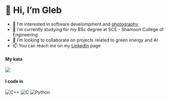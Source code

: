 # 👋 Hi, I’m Gleb
- 👀 I’m interested in software develompment and <a href="https://www.flickr.com/photos/glebtc/">photography</a>
- 🌱 I’m currently studying for my BSc degree at SCE - Shamoon College of Engineering
- 💞️ I’m looking to collaborate on projects related to green energy and AI
- 📫 You can reach me on my <a href="https://www.linkedin.com/in/gleb-t/">LinkedIn</a> page 


#### My kata
<a href="https://www.codewars.com/users/tcivie">
<img src="https://www.codewars.com/users/tcivie/badges/small">
</a>

#### I code in
![C++](https://img.shields.io/badge/c++-%2300599C.svg?style=for-the-badge&logo=c%2B%2B&logoColor=white)
![C](https://img.shields.io/badge/c-%2300599C.svg?style=for-the-badge&logo=c&logoColor=white)
![Python](https://img.shields.io/badge/python-%2314354C.svg?style=for-the-badge&logo=python&logoColor=white)

<!---
tcivie/tcivie is a ✨ special ✨ repository because its `README.md` (this file) appears on your GitHub profile.
You can click the Preview link to take a look at your changes.
--->
